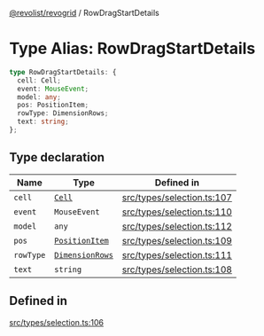[@revolist/revogrid](README.md) / RowDragStartDetails

# Type Alias: RowDragStartDetails

```ts
type RowDragStartDetails: {
  cell: Cell;
  event: MouseEvent;
  model: any;
  pos: PositionItem;
  rowType: DimensionRows;
  text: string;
};
```

## Type declaration

| Name | Type | Defined in |
| ------ | ------ | ------ |
| `cell` | [`Cell`](Interface.Cell.md) | [src/types/selection.ts:107](https://github.com/revolist/revogrid/blob/6916c62aedeba77f36804fdc386f78e588e18412/src/types/selection.ts#L107) |
| `event` | `MouseEvent` | [src/types/selection.ts:110](https://github.com/revolist/revogrid/blob/6916c62aedeba77f36804fdc386f78e588e18412/src/types/selection.ts#L110) |
| `model` | `any` | [src/types/selection.ts:112](https://github.com/revolist/revogrid/blob/6916c62aedeba77f36804fdc386f78e588e18412/src/types/selection.ts#L112) |
| `pos` | [`PositionItem`](Interface.PositionItem.md) | [src/types/selection.ts:109](https://github.com/revolist/revogrid/blob/6916c62aedeba77f36804fdc386f78e588e18412/src/types/selection.ts#L109) |
| `rowType` | [`DimensionRows`](TypeAlias.DimensionRows.md) | [src/types/selection.ts:111](https://github.com/revolist/revogrid/blob/6916c62aedeba77f36804fdc386f78e588e18412/src/types/selection.ts#L111) |
| `text` | `string` | [src/types/selection.ts:108](https://github.com/revolist/revogrid/blob/6916c62aedeba77f36804fdc386f78e588e18412/src/types/selection.ts#L108) |

## Defined in

[src/types/selection.ts:106](https://github.com/revolist/revogrid/blob/6916c62aedeba77f36804fdc386f78e588e18412/src/types/selection.ts#L106)
